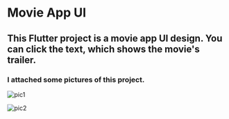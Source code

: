 # Movie App UI
## This Flutter project is a movie app UI design. You can click the text, which shows the movie's trailer.
### I attached some pictures of this project.

![pic1](https://github.com/shahriar00/Movie-Apps-UI/assets/70763173/979f6c18-efa7-4acc-b99a-00e93b705843)

![pic2](https://github.com/shahriar00/Movie-Apps-UI/assets/70763173/4039ee1e-9d62-4138-b4a8-54bf840e1c0b)




